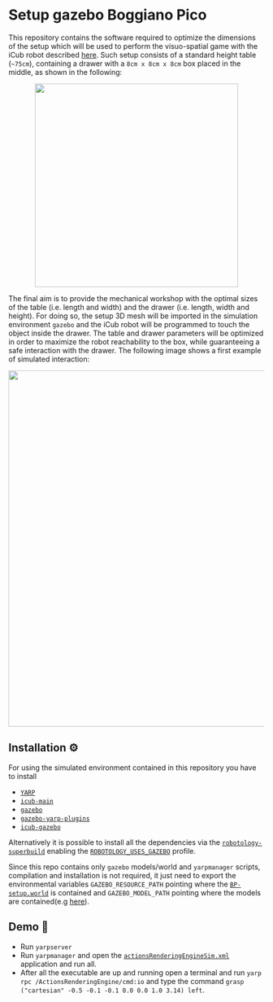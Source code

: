 # Setup gazebo Boggiano Pico

This repository contains the software required to optimize the dimensions of the setup which will be used to perform the visuo-spatial game with the iCub robot described [here](https://github.com/icub-tech-iit/setup-gazebo-bp/blob/master/documents/experiments-protocol.pdf). Such setup consists of a standard height table (`~75cm`), containing a drawer with a `8cm x 8cm x 8cm` box placed in the middle, as shown in the following:

<p align="center">
<img src="https://user-images.githubusercontent.com/9716288/88031776-5d7ae480-cb3d-11ea-9967-af5954de04e4.png" width="400">
</p>

The final aim is to provide the mechanical workshop with the optimal sizes of the table (i.e. length and width) and the drawer (i.e. length, width and height).
For doing so, the setup 3D mesh will be imported in the simulation environment `gazebo` and the iCub robot will be programmed to touch the object inside the drawer. The table and drawer parameters will be optimized in order to maximize the robot reachability to the box, while guaranteeing a safe interaction with the drawer.
The following image shows a first example of simulated interaction:

<p align="center">
<img src="https://user-images.githubusercontent.com/9716288/87792442-32924700-c844-11ea-902b-46983301e81e.gif" width="700">
</p>

## Installation :gear:

For using the simulated environment contained in this repository you have to install

- [`YARP`](https://www.yarp.it/install.html)
- [`icub-main`](https://wiki.icub.org/wiki/ICub_Software_Installation)
- [`gazebo`](http://gazebosim.org/tutorials?tut=install_ubuntu)
- [`gazebo-yarp-plugins`](https://github.com/robotology/gazebo-yarp-plugins/blob/master/doc/install.md)
- [`icub-gazebo`](https://github.com/robotology/icub-gazebo)

Alternatively it is possible to install all the dependencies via the [`robotology-superbuild`](https://github.com/robotology/robotology-superbuild#installation) enabling the [`ROBOTOLOGY_USES_GAZEBO`](https://github.com/robotology/robotology-superbuild#gazebo) profile.

Since this repo contains only `gazebo` models/world and `yarpmanager` scripts, compilation and installation is not required, it just need to export the environmental variables `GAZEBO_RESOURCE_PATH` pointing where the [`BP-setup.world`](https://github.com/icub-tech-iit/setup-gazebo-bp/tree/master/models/gazebo/worlds) is contained and `GAZEBO_MODEL_PATH` pointing where the models are contained(e.g [here](https://github.com/icub-tech-iit/setup-gazebo-bp/tree/master/models/setup-gazebo-bp/robots)).


## Demo :rocket:

- Run `yarpserver`
- Run `yarpmanager` and open the [`actionsRenderingEngineSim.xml`](https://github.com/icub-tech-iit/setup-gazebo-bp/blob/master/scripts/actionsRenderingEngineSim.xml) application and run all.
- After all the executable are up and running open a terminal and run `yarp rpc /ActionsRenderingEngine/cmd:io` and type the command `grasp ("cartesian" -0.5 -0.1 -0.1 0.0 0.0 1.0 3.14) left`.
